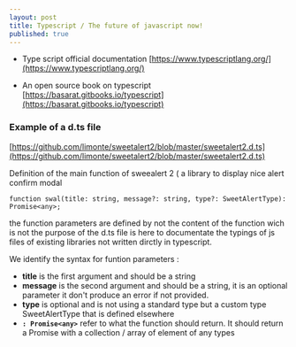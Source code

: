 ```yaml
---
layout: post
title: Typescript / The future of javascript now!
published: true
---
```


* Type script official documentation
[https://www.typescriptlang.org/](https://www.typescriptlang.org/)

* An open source book on typescript
[https://basarat.gitbooks.io/typescript](https://basarat.gitbooks.io/typescript)

### Example of a d.ts file

[https://github.com/limonte/sweetalert2/blob/master/sweetalert2.d.ts](https://github.com/limonte/sweetalert2/blob/master/sweetalert2.d.ts)

Definition of the main function of sweealert 2 ( a library to display nice alert confirm modal

````
function swal(title: string, message?: string, type?: SweetAlertType): Promise<any>;
````

the function parameters are defined by not the content of the function wich is not the purpose of the d.ts file is here to documentate the typings of js files of existing libraries not written dirctly in typescript. 

We identify the syntax for funtion parameters : 

* **title** is the first argument and should be a string 
* **message** is the second argument and should be a string, it is an optional parameter it don't produce an error if not provided. 
* **type** is optional and is not using a standard type but a custom type SweetAlertType that is defined elsewhere 
* **`: Promise<any>`** refer to what the function should return. It should return a Promise with a collection / array of element of any types
